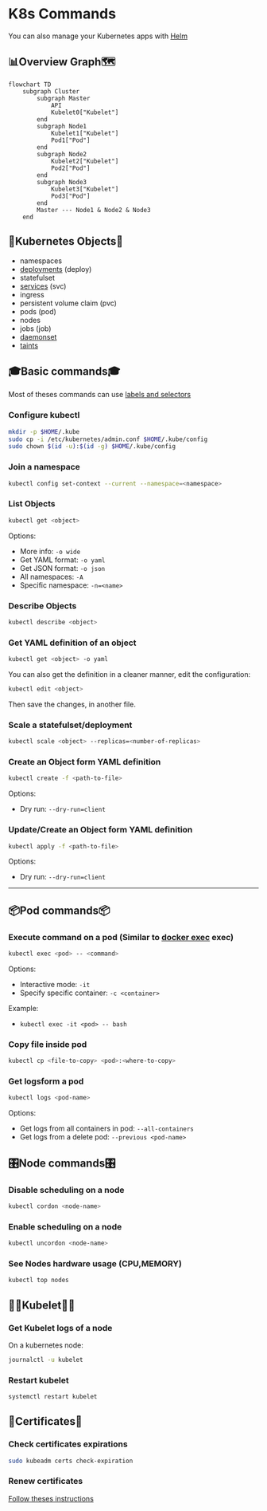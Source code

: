 # K8s Commands

You can also manage your Kubernetes apps with [Helm](Helm/Helm_Commands.md)

## 📊Overview Graph🗺️

```mermaid
flowchart TD
    subgraph Cluster
        subgraph Master
            API
            Kubelet0["Kubelet"]
        end
        subgraph Node1
            Kubelet1["Kubelet"]
            Pod1["Pod"]
        end
        subgraph Node2
            Kubelet2["Kubelet"]
            Pod2["Pod"]
        end
        subgraph Node3
            Kubelet3["Kubelet"]
            Pod3["Pod"]
        end
        Master --- Node1 & Node2 & Node3
    end
```

## 🧩Kubernetes Objects🧩

- namespaces
- [deployments](./K8s_deployment.md) (deploy)
- statefulset
- [services](./K8s_services.md) (svc)
- ingress
- persistent volume claim (pvc)
- pods (pod)
- nodes
- jobs (job)
- [daemonset](./K8s_DaemonSets.md)
- [taints](./K8s_taints_tolerations_nodeSelector_affinity.md)

## 🎓Basic commands🎓

Most of theses commands can use [labels and selectors](./K8s_labels_selectors.md)

### Configure kubectl

```bash
mkdir -p $HOME/.kube
sudo cp -i /etc/kubernetes/admin.conf $HOME/.kube/config
sudo chown $(id -u):$(id -g) $HOME/.kube/config
```

### Join a namespace

``` bash
kubectl config set-context --current --namespace=<namespace>
```

### List Objects

``` bash
kubectl get <object>
```

Options:

- More info: `-o wide`
- Get YAML format: `-o yaml`
- Get JSON format: `-o json`
- All namespaces: `-A`
- Specific namespace: `-n=<name>`

### Describe Objects

``` bash
kubectl describe <object>
```

### Get YAML definition of an object

``` bash
kubectl get <object> -o yaml
```

You can also get the definition in a cleaner manner, edit the configuration:

```bash
kubectl edit <object>
```

Then save the changes, in another file.

### Scale a statefulset/deployment

``` bash
kubectl scale <object> --replicas=<number-of-replicas>
```

### Create an Object form YAML definition

``` bash
kubectl create -f <path-to-file>
```

Options:

- Dry run: `--dry-run=client`

### Update/Create an Object form YAML definition

``` bash
kubectl apply -f <path-to-file>
```

Options:

- Dry run: `--dry-run=client`

---

## 📦Pod commands📦

### Execute command on a pod (Similar to [docker exec](../Docker/Docker_Commands.md#execute-command-in-container) exec)

``` bash
kubectl exec <pod> -- <command>
```

Options:

- Interactive mode: `-it`
- Specify specific container: `-c <container>`

Example:

- `kubectl exec -it <pod> -- bash`

### Copy file inside pod

``` bash
kubectl cp <file-to-copy> <pod>:<where-to-copy>
```

### Get logsform a pod

```bash
kubectl logs <pod-name>
```

Options:

- Get logs from all containers in pod: `--all-containers`
- Get logs from a delete pod: `--previous <pod-name>`

## 🎛️Node commands🎛️

### Disable scheduling on a node

``` bash
kubectl cordon <node-name>
```

### Enable scheduling on a node

``` bash
kubectl uncordon <node-name>
```

### See Nodes hardware usage (CPU,MEMORY)

``` bash
kubectl top nodes
```

## 👨‍✈️Kubelet👨‍✈️

### Get Kubelet logs of a node

On a kubernetes node:

```bash
journalctl -u kubelet
```

### Restart kubelet

```bash
systemctl restart kubelet
```

## 📑Certificates📑

### Check certificates expirations

```bash
sudo kubeadm certs check-expiration
```

### Renew certificates

[Follow theses instructions](./K8s_Renew_Certificates.md)
